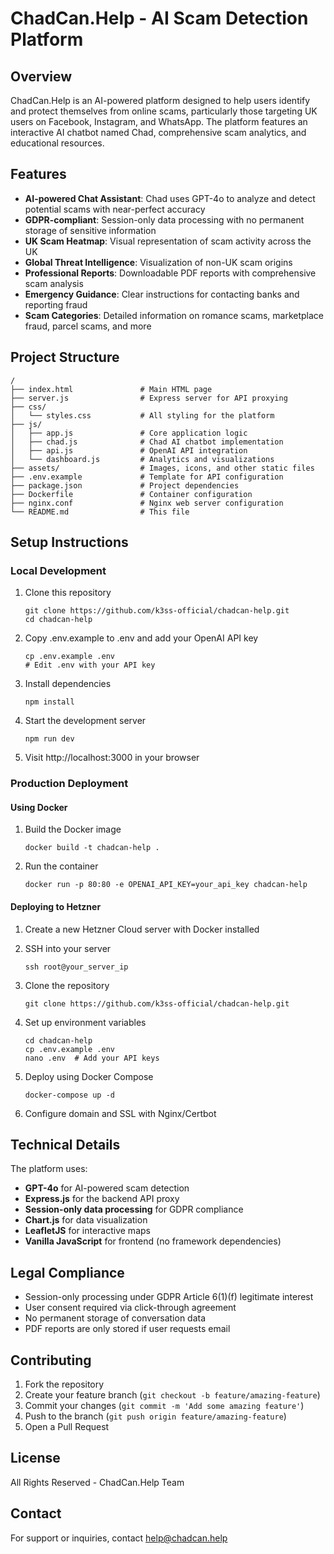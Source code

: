 # ChadCan.Help - AI Scam Detection Platform

## Overview

ChadCan.Help is an AI-powered platform designed to help users identify and protect themselves from online scams, particularly those targeting UK users on Facebook, Instagram, and WhatsApp. The platform features an interactive AI chatbot named Chad, comprehensive scam analytics, and educational resources.

## Features

- **AI-powered Chat Assistant**: Chad uses GPT-4o to analyze and detect potential scams with near-perfect accuracy
- **GDPR-compliant**: Session-only data processing with no permanent storage of sensitive information
- **UK Scam Heatmap**: Visual representation of scam activity across the UK
- **Global Threat Intelligence**: Visualization of non-UK scam origins
- **Professional Reports**: Downloadable PDF reports with comprehensive scam analysis
- **Emergency Guidance**: Clear instructions for contacting banks and reporting fraud
- **Scam Categories**: Detailed information on romance scams, marketplace fraud, parcel scams, and more

## Project Structure

```
/
├── index.html               # Main HTML page
├── server.js                # Express server for API proxying
├── css/
│   └── styles.css           # All styling for the platform
├── js/
│   ├── app.js               # Core application logic
│   ├── chad.js              # Chad AI chatbot implementation
│   ├── api.js               # OpenAI API integration
│   └── dashboard.js         # Analytics and visualizations
├── assets/                  # Images, icons, and other static files
├── .env.example             # Template for API configuration
├── package.json             # Project dependencies
├── Dockerfile               # Container configuration
├── nginx.conf               # Nginx web server configuration
└── README.md                # This file
```

## Setup Instructions

### Local Development

1. Clone this repository
   ```
   git clone https://github.com/k3ss-official/chadcan-help.git
   cd chadcan-help
   ```

2. Copy .env.example to .env and add your OpenAI API key
   ```
   cp .env.example .env
   # Edit .env with your API key
   ```

3. Install dependencies
   ```
   npm install
   ```

4. Start the development server
   ```
   npm run dev
   ```

5. Visit http://localhost:3000 in your browser

### Production Deployment

#### Using Docker

1. Build the Docker image
   ```
   docker build -t chadcan-help .
   ```

2. Run the container
   ```
   docker run -p 80:80 -e OPENAI_API_KEY=your_api_key chadcan-help
   ```

#### Deploying to Hetzner

1. Create a new Hetzner Cloud server with Docker installed

2. SSH into your server
   ```
   ssh root@your_server_ip
   ```

3. Clone the repository
   ```
   git clone https://github.com/k3ss-official/chadcan-help.git
   ```

4. Set up environment variables
   ```
   cd chadcan-help
   cp .env.example .env
   nano .env  # Add your API keys
   ```

5. Deploy using Docker Compose
   ```
   docker-compose up -d
   ```

6. Configure domain and SSL with Nginx/Certbot

## Technical Details

The platform uses:
- **GPT-4o** for AI-powered scam detection
- **Express.js** for the backend API proxy
- **Session-only data processing** for GDPR compliance
- **Chart.js** for data visualization
- **LeafletJS** for interactive maps
- **Vanilla JavaScript** for frontend (no framework dependencies)

## Legal Compliance

- Session-only processing under GDPR Article 6(1)(f) legitimate interest
- User consent required via click-through agreement
- No permanent storage of conversation data
- PDF reports are only stored if user requests email

## Contributing

1. Fork the repository
2. Create your feature branch (`git checkout -b feature/amazing-feature`)
3. Commit your changes (`git commit -m 'Add some amazing feature'`)
4. Push to the branch (`git push origin feature/amazing-feature`)
5. Open a Pull Request

## License

All Rights Reserved - ChadCan.Help Team

## Contact

For support or inquiries, contact help@chadcan.help
